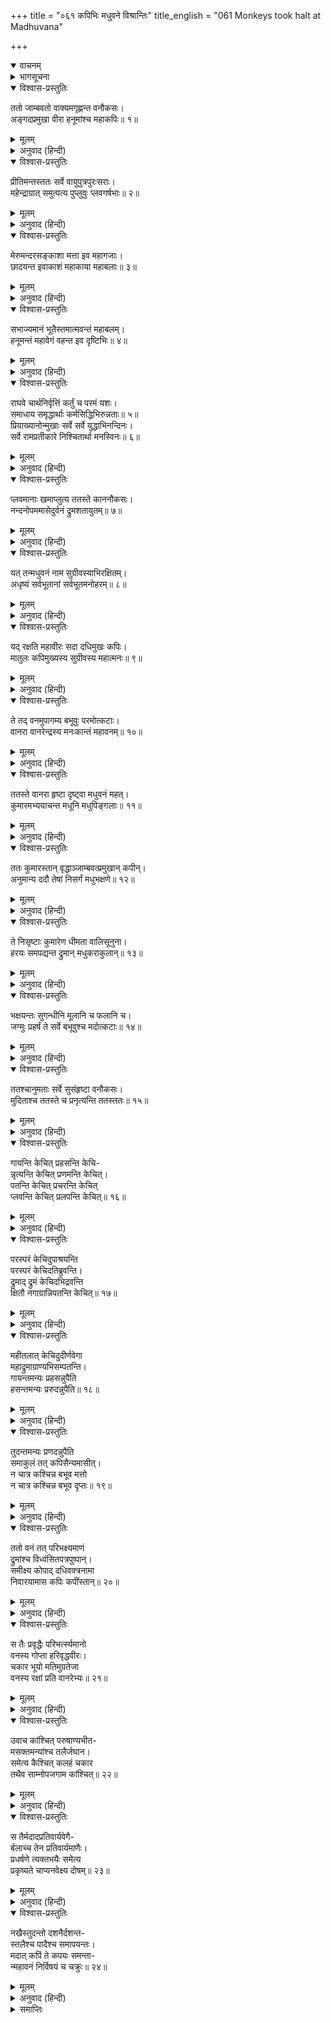 +++
title = "०६१ कपिभिः मधुवने विश्रान्तिः"
title_english = "061 Monkeys took halt at Madhuvana"

+++
<details open><summary>वाचनम्</summary>
<div caption="श्रीराम-हरिसीताराममूर्ति-घनपाठिभ्यां वचनम्" class="audioEmbed" src="https://archive.org/download/Ramayana-recitation-Sriram-harisItArAmamUrti-Ghanapaati-v2/Kanda_5/Kanda_5_SK-060-Jambavan_s_wise_guidelines.mp3"></div>
</details>

<details><summary>भागसूचना</summary>

61. वानरोंका मधुवनमें जाकर वहाँके मधु एवं फलोंका मनमाना उपभोग करना और वनरक्षकको घसीटना
</details>

<details open><summary>विश्वास-प्रस्तुतिः</summary>

ततो जाम्बवतो वाक्यमगृह्णन्त वनौकसः।  
अङ्गदप्रमुखा वीरा हनूमांश्च महाकपिः॥ १॥
</details>

<details><summary>मूलम्</summary>

ततो जाम्बवतो वाक्यमगृह्णन्त वनौकसः।  
अङ्गदप्रमुखा वीरा हनूमांश्च महाकपिः॥ १॥
</details>

<details><summary>अनुवाद (हिन्दी)</summary>

तदनन्तर अङ्गद आदि सभी वीर वानरों और महाकपि हनुमान् ने भी जाम्बवान् की बात मान ली॥ १॥
</details>

<details open><summary>विश्वास-प्रस्तुतिः</summary>

प्रीतिमन्तस्ततः सर्वे वायुपुत्रपुरःसराः।  
महेन्द्राग्रात् समुत्पत्य पुप्लुवुः प्लवगर्षभाः॥ २॥
</details>

<details><summary>मूलम्</summary>

प्रीतिमन्तस्ततः सर्वे वायुपुत्रपुरःसराः।  
महेन्द्राग्रात् समुत्पत्य पुप्लुवुः प्लवगर्षभाः॥ २॥
</details>

<details><summary>अनुवाद (हिन्दी)</summary>

फिर वे सब श्रेष्ठ वानर पवनपुत्र हनुमान् को आगे करके मन-ही-मन प्रसन्नताका अनुभव करते हुए महेन्द्रगिरिके शिखरसे उछलते-कूदते चल दिये॥ २॥
</details>

<details open><summary>विश्वास-प्रस्तुतिः</summary>

मेरुमन्दरसङ्काशा मत्ता इव महागजाः।  
छादयन्त इवाकाशं महाकाया महाबलाः॥ ३॥
</details>

<details><summary>मूलम्</summary>

मेरुमन्दरसङ्काशा मत्ता इव महागजाः।  
छादयन्त इवाकाशं महाकाया महाबलाः॥ ३॥
</details>

<details><summary>अनुवाद (हिन्दी)</summary>

वे मेरु पर्वतके समान विशालकाय और बड़े-बड़े मदमत्त गजराजोंके समान महाबली वानर आकाशको आच्छादित करते हुए-से जा रहे थे॥ ३॥
</details>

<details open><summary>विश्वास-प्रस्तुतिः</summary>

सभाज्यमानं भूतैस्तमात्मवन्तं महाबलम्।  
हनूमन्तं महावेगं वहन्त इव दृष्टिभिः॥ ४॥
</details>

<details><summary>मूलम्</summary>

सभाज्यमानं भूतैस्तमात्मवन्तं महाबलम्।  
हनूमन्तं महावेगं वहन्त इव दृष्टिभिः॥ ४॥
</details>

<details><summary>अनुवाद (हिन्दी)</summary>

उस समय सिद्ध आदि भूतगण अत्यन्त वेगशाली महाबली बुद्धिमान् हनुमान् जी की भूरि-भूरि प्रशंसा कर रहे थे और अपलक नेत्रोंसे उनकी ओर इस तरह देख रहे थे, मानो अपनी दृष्टियोंद्वारा ही उन्हें ढो रहे हों॥
</details>

<details open><summary>विश्वास-प्रस्तुतिः</summary>

राघवे चार्थनिर्वृत्तिं कर्तुं च परमं यशः।  
समाधाय समृद्धार्थाः कर्मसिद्धिभिरुन्नताः॥ ५॥  
प्रियाख्यानोन्मुखाः सर्वे सर्वे युद्धाभिनन्दिनः।  
सर्वे रामप्रतीकारे निश्चितार्था मनस्विनः॥ ६॥
</details>

<details><summary>मूलम्</summary>

राघवे चार्थनिर्वृत्तिं कर्तुं च परमं यशः।  
समाधाय समृद्धार्थाः कर्मसिद्धिभिरुन्नताः॥ ५॥  
प्रियाख्यानोन्मुखाः सर्वे सर्वे युद्धाभिनन्दिनः।  
सर्वे रामप्रतीकारे निश्चितार्था मनस्विनः॥ ६॥
</details>

<details><summary>अनुवाद (हिन्दी)</summary>

श्रीरघुनाथजीके कार्यकी सिद्धि करनेका उत्तम यश पाकर उन वानरोंका मनोरथ सफल हो गया था। उस कार्यकी सिद्धि हो जानेसे उनका उत्साह बढ़ा हुआ था। वे सभी भगवान् श्रीरामको प्रिय संवाद सुनानेके लिये उत्सुक थे। सभी युद्धका अभिनन्दन करनेवाले थे। श्रीरामचन्द्रजीके द्वारा रावणका पराभव हो—ऐसा सबनेनिश्चय कर लिया था तथा वे सब-के-सब मनस्वी वीर थे॥ ५-६॥
</details>

<details open><summary>विश्वास-प्रस्तुतिः</summary>

प्लवमानाः खमाप्लुत्य ततस्ते काननौकसः।  
नन्दनोपममासेदुर्वनं द्रुमशतायुतम्॥ ७॥
</details>

<details><summary>मूलम्</summary>

प्लवमानाः खमाप्लुत्य ततस्ते काननौकसः।  
नन्दनोपममासेदुर्वनं द्रुमशतायुतम्॥ ७॥
</details>

<details><summary>अनुवाद (हिन्दी)</summary>

आकाशमें छलाँग मारते हुए वे वनवासी वानर सैकड़ों वृक्षोंसे भरे हुए एक सुन्दर वनमें जा पहुँचे, जो नन्दनवनके समान मनोहर था॥ ७॥
</details>

<details open><summary>विश्वास-प्रस्तुतिः</summary>

यत् तन्मधुवनं नाम सुग्रीवस्याभिरक्षितम्।  
अधृष्यं सर्वभूतानां सर्वभूतमनोहरम्॥ ८॥
</details>

<details><summary>मूलम्</summary>

यत् तन्मधुवनं नाम सुग्रीवस्याभिरक्षितम्।  
अधृष्यं सर्वभूतानां सर्वभूतमनोहरम्॥ ८॥
</details>

<details><summary>अनुवाद (हिन्दी)</summary>

उसका नाम मधुवन था। सुग्रीवका वह मधुवन सर्वथा सुरक्षित था। समस्त प्राणियोंमेंसे कोई भी उसको हानि नहीं पहुँचा सकता था। उसे देखकर सभी प्राणियोंका मन लुभा जाता था॥ ८॥
</details>

<details open><summary>विश्वास-प्रस्तुतिः</summary>

यद् रक्षति महावीरः सदा दधिमुखः कपिः।  
मातुलः कपिमुख्यस्य सुग्रीवस्य महात्मनः॥ ९॥
</details>

<details><summary>मूलम्</summary>

यद् रक्षति महावीरः सदा दधिमुखः कपिः।  
मातुलः कपिमुख्यस्य सुग्रीवस्य महात्मनः॥ ९॥
</details>

<details><summary>अनुवाद (हिन्दी)</summary>

कपिश्रेष्ठ महात्मा सुग्रीवके मामा महावीर दधिमुख नामक वानर सदा उस वनकी रक्षा करते थे॥ ९॥
</details>

<details open><summary>विश्वास-प्रस्तुतिः</summary>

ते तद् वनमुपागम्य बभूवुः परमोत्कटाः।  
वानरा वानरेन्द्रस्य मनःकान्तं महावनम्॥ १०॥
</details>

<details><summary>मूलम्</summary>

ते तद् वनमुपागम्य बभूवुः परमोत्कटाः।  
वानरा वानरेन्द्रस्य मनःकान्तं महावनम्॥ १०॥
</details>

<details><summary>अनुवाद (हिन्दी)</summary>

वानरराज सुग्रीवके उस मनोरम महावनके पास पहुँचकर वे सभी वानर वहाँका मधु पीने और फल खाने आदिके लिये अत्यन्त उत्कण्ठित हो गये॥ १०॥
</details>

<details open><summary>विश्वास-प्रस्तुतिः</summary>

ततस्ते वानरा हृष्टा दृष्ट्वा मधुवनं महत्।  
कुमारमभ्ययाचन्त मधूनि मधुपिङ्गलाः॥ ११॥
</details>

<details><summary>मूलम्</summary>

ततस्ते वानरा हृष्टा दृष्ट्वा मधुवनं महत्।  
कुमारमभ्ययाचन्त मधूनि मधुपिङ्गलाः॥ ११॥
</details>

<details><summary>अनुवाद (हिन्दी)</summary>

तब हर्षसे भरे हुए तथा मधुके समान पिङ्गल वर्णवाले उन वानरोंने उस महान् मधुवनको देखकर कुमार अङ्गदसे मधुपान करनेकी आज्ञा माँगी॥ ११॥
</details>

<details open><summary>विश्वास-प्रस्तुतिः</summary>

ततः कुमारस्तान् वृद्धाञ्जाम्बवत्प्रमुखान् कपीन्।  
अनुमान्य ददौ तेषां निसर्गं मधुभक्षणे॥ १२॥
</details>

<details><summary>मूलम्</summary>

ततः कुमारस्तान् वृद्धाञ्जाम्बवत्प्रमुखान् कपीन्।  
अनुमान्य ददौ तेषां निसर्गं मधुभक्षणे॥ १२॥
</details>

<details><summary>अनुवाद (हिन्दी)</summary>

उस समय कुमार अङ्गदने जाम्बवान् आदि बड़े-बूढ़े वानरोंकी अनुमति लेकर उन सबको मधु पीनेकी आज्ञा दे दी॥ १२॥
</details>

<details open><summary>विश्वास-प्रस्तुतिः</summary>

ते निसृष्टाः कुमारेण धीमता वालिसूनुना।  
हरयः समपद्यन्त द्रुमान् मधुकराकुलान्॥ १३॥
</details>

<details><summary>मूलम्</summary>

ते निसृष्टाः कुमारेण धीमता वालिसूनुना।  
हरयः समपद्यन्त द्रुमान् मधुकराकुलान्॥ १३॥
</details>

<details><summary>अनुवाद (हिन्दी)</summary>

बुद्धिमान् वालिपुत्र राजकुमार अङ्गदकी आज्ञा पाकर वे वानर भौंरोंके झुंडसे भरे हुए वृक्षोंपर चढ़ गये॥ १३॥
</details>

<details open><summary>विश्वास-प्रस्तुतिः</summary>

भक्षयन्तः सुगन्धीनि मूलानि च फलानि च।  
जग्मुः प्रहर्षं ते सर्वे बभूवुश्च मदोत्कटाः॥ १४॥
</details>

<details><summary>मूलम्</summary>

भक्षयन्तः सुगन्धीनि मूलानि च फलानि च।  
जग्मुः प्रहर्षं ते सर्वे बभूवुश्च मदोत्कटाः॥ १४॥
</details>

<details><summary>अनुवाद (हिन्दी)</summary>

वहाँके सुगन्धित फल-मूलोंका भक्षण करते हुए उन सबको बड़ी प्रसन्नता हुई। वे सभी मदसे उन्मत्त हो गये॥ १४॥
</details>

<details open><summary>विश्वास-प्रस्तुतिः</summary>

ततश्चानुमताः सर्वे सुसंहृष्टा वनौकसः।  
मुदिताश्च ततस्ते च प्रनृत्यन्ति ततस्ततः॥ १५॥
</details>

<details><summary>मूलम्</summary>

ततश्चानुमताः सर्वे सुसंहृष्टा वनौकसः।  
मुदिताश्च ततस्ते च प्रनृत्यन्ति ततस्ततः॥ १५॥
</details>

<details><summary>अनुवाद (हिन्दी)</summary>

युवराजकी अनुमति मिल जानेसे सभी वानरोंको बड़ा हर्ष हुआ। वे आनन्दमग्न होकर इधर-उधर नाचने लगे॥ १५॥
</details>

<details open><summary>विश्वास-प्रस्तुतिः</summary>

गायन्ति केचित् प्रहसन्ति केचि-  
न्नृत्यन्ति केचित् प्रणमन्ति केचित्।  
पतन्ति केचित् प्रचरन्ति केचित्  
प्लवन्ति केचित् प्रलपन्ति केचित्॥ १६॥
</details>

<details><summary>मूलम्</summary>

गायन्ति केचित् प्रहसन्ति केचि-  
न्नृत्यन्ति केचित् प्रणमन्ति केचित्।  
पतन्ति केचित् प्रचरन्ति केचित्  
प्लवन्ति केचित् प्रलपन्ति केचित्॥ १६॥
</details>

<details><summary>अनुवाद (हिन्दी)</summary>

कोई गाते, कोई हँसते, कोई नाचते, कोई नमस्कार करते, कोई गिरते-पड़ते, कोई जोर-जोरसे चलते, कोई उछलते-कूदते और कोई प्रलाप करते थे॥ १६॥
</details>

<details open><summary>विश्वास-प्रस्तुतिः</summary>

परस्परं केचिदुपाश्रयन्ति  
परस्परं केचिदतिब्रुवन्ति।  
द्रुमाद् द्रुमं केचिदभिद्रवन्ति  
क्षितौ नगाग्रान्निपतन्ति केचित्॥ १७॥
</details>

<details><summary>मूलम्</summary>

परस्परं केचिदुपाश्रयन्ति  
परस्परं केचिदतिब्रुवन्ति।  
द्रुमाद् द्रुमं केचिदभिद्रवन्ति  
क्षितौ नगाग्रान्निपतन्ति केचित्॥ १७॥
</details>

<details><summary>अनुवाद (हिन्दी)</summary>

कोई एक-दूसरेके पास जाकर मिलते, कोई आपसमें विवाद करते, कोई एक वृक्षसे दूसरे वृक्षपर दौड़ जाते और कोई वृक्षोंकी डालियोंसे पृथ्वीपर कूद पड़ते थे॥
</details>

<details open><summary>विश्वास-प्रस्तुतिः</summary>

महीतलात् केचिदुदीर्णवेगा  
महाद्रुमाग्राण्यभिसम्पतन्ति।  
गायन्तमन्यः प्रहसन्नुपैति  
हसन्तमन्यः प्ररुदन्नुपैति॥ १८॥
</details>

<details><summary>मूलम्</summary>

महीतलात् केचिदुदीर्णवेगा  
महाद्रुमाग्राण्यभिसम्पतन्ति।  
गायन्तमन्यः प्रहसन्नुपैति  
हसन्तमन्यः प्ररुदन्नुपैति॥ १८॥
</details>

<details><summary>अनुवाद (हिन्दी)</summary>

कितने ही प्रचण्ड वेगवाले वानर पृथ्वीसे दौड़कर बड़े-बड़े वृक्षोंकी चोटियोंतक पहुँच जाते थे। कोई गाता तो दूसरा उसके पास हँसता हुआ जाता था। कोई हँसते हुएके पास जोर-जोरसे रोता हुआ पहुँचता था॥ १८॥
</details>

<details open><summary>विश्वास-प्रस्तुतिः</summary>

तुदन्तमन्यः प्रणदन्नुपैति  
समाकुलं तत् कपिसैन्यमासीत्।  
न चात्र कश्चिन्न बभूव मत्तो  
न चात्र कश्चिन्न बभूव दृप्तः॥ १९॥
</details>

<details><summary>मूलम्</summary>

तुदन्तमन्यः प्रणदन्नुपैति  
समाकुलं तत् कपिसैन्यमासीत्।  
न चात्र कश्चिन्न बभूव मत्तो  
न चात्र कश्चिन्न बभूव दृप्तः॥ १९॥
</details>

<details><summary>अनुवाद (हिन्दी)</summary>

कोई दूसरेको पीड़ा देता तो दूसरा उसके पास बड़े जोरसे गर्जना करता हुआ आता था। इस प्रकार वह सारी वानरसेना मदोन्मत्त होकर उसके अनुरूप चेष्टा कर रही थी। वानरोंके उस समुदायमें कोई भी ऐसा नहीं था, जो मतवाला न हो गया हो और कोई भी ऐसा नहीं था, जो दर्पसे भर न गया हो॥ १९॥
</details>

<details open><summary>विश्वास-प्रस्तुतिः</summary>

ततो वनं तत् परिभक्ष्यमाणं  
द्रुमांश्च विध्वंसितपत्रपुष्पान्।  
समीक्ष्य कोपाद् दधिवक्त्रनामा  
निवारयामास कपिः कपींस्तान्॥ २०॥
</details>

<details><summary>मूलम्</summary>

ततो वनं तत् परिभक्ष्यमाणं  
द्रुमांश्च विध्वंसितपत्रपुष्पान्।  
समीक्ष्य कोपाद् दधिवक्त्रनामा  
निवारयामास कपिः कपींस्तान्॥ २०॥
</details>

<details><summary>अनुवाद (हिन्दी)</summary>

तदनन्तर मधुवनके फल-मूल आदिका भक्षण होता और वहाँके वृक्षोंके पत्तों एवं फूलोंको नष्ट किया जाता देख दधिमुख नामक वानरको बड़ा क्रोध हुआ और उन्होंने उन वानरोंको वैसा करनेसे रोका॥ २०॥
</details>

<details open><summary>विश्वास-प्रस्तुतिः</summary>

स तैः प्रवृद्धैः परिभर्त्स्यमानो  
वनस्य गोप्ता हरिवृद्धवीरः।  
चकार भूयो मतिमुग्रतेजा  
वनस्य रक्षां प्रति वानरेभ्यः॥ २१॥
</details>

<details><summary>मूलम्</summary>

स तैः प्रवृद्धैः परिभर्त्स्यमानो  
वनस्य गोप्ता हरिवृद्धवीरः।  
चकार भूयो मतिमुग्रतेजा  
वनस्य रक्षां प्रति वानरेभ्यः॥ २१॥
</details>

<details><summary>अनुवाद (हिन्दी)</summary>

जिनपर अधिक नशा चढ़ गया था, उन बड़े-बड़े वानरोंने वनकी रक्षा करनेवाले उस वृद्ध वानरवीरको उलटे डाँट बतानी शुरू की, तथापि उग्र तेजस्वी दधिमुखने पुनः उन वानरोंसे वनकी रक्षा करनेका विचार किया॥ २१॥
</details>

<details open><summary>विश्वास-प्रस्तुतिः</summary>

उवाच कांश्चित् परुषाण्यभीत-  
मसक्तमन्यांश्च तलैर्जघान।  
समेत्य कैश्चित् कलहं चकार  
तथैव साम्नोपजगाम कांश्चित्॥ २२॥
</details>

<details><summary>मूलम्</summary>

उवाच कांश्चित् परुषाण्यभीत-  
मसक्तमन्यांश्च तलैर्जघान।  
समेत्य कैश्चित् कलहं चकार  
तथैव साम्नोपजगाम कांश्चित्॥ २२॥
</details>

<details><summary>अनुवाद (हिन्दी)</summary>

उन्होंने निर्भय होकर किन्हीं-किन्हींको कड़ी बातें सुनायीं। कितनोंको थप्पड़ोंसे मारा। बहुतोंके साथ भिड़कर झगड़ा किया और किन्हीं-किन्हींके प्रति शान्तिपूर्ण उपायसे ही काम लिया॥ २२॥
</details>

<details open><summary>विश्वास-प्रस्तुतिः</summary>

स तैर्मदादप्रतिवार्यवेगै-  
र्बलाच्च तेन प्रतिवार्यमाणैः।  
प्रधर्षणे त्यक्तभयैः समेत्य  
प्रकृष्यते चाप्यनवेक्ष्य दोषम्॥ २३॥
</details>

<details><summary>मूलम्</summary>

स तैर्मदादप्रतिवार्यवेगै-  
र्बलाच्च तेन प्रतिवार्यमाणैः।  
प्रधर्षणे त्यक्तभयैः समेत्य  
प्रकृष्यते चाप्यनवेक्ष्य दोषम्॥ २३॥
</details>

<details><summary>अनुवाद (हिन्दी)</summary>

मदके कारण जिनके वेगको रोकना असम्भव हो गया था, उन वानरोंको जब दधिमुख बलपूर्वक रोकनेकी चेष्टा करने लगे, तब वे सब मिलकर उन्हें बलपूर्वक इधर-उधर घसीटने लगे। वनरक्षकपर आक्रमण करनेसे राजदण्ड प्राप्त होगा, इसकी ओर उनकी दृष्टि नहीं गयी। अतएव वे सब निर्भय होकर उन्हें इधर-उधर खींचने लगे॥ २३॥
</details>

<details open><summary>विश्वास-प्रस्तुतिः</summary>

नखैस्तुदन्तो दशनैर्दशन्त-  
स्तलैश्च पादैश्च समापयन्तः।  
मदात् कपिं ते कपयः समन्ता-  
न्महावनं निर्विषयं च चक्रुः॥ २४॥
</details>

<details><summary>मूलम्</summary>

नखैस्तुदन्तो दशनैर्दशन्त-  
स्तलैश्च पादैश्च समापयन्तः।  
मदात् कपिं ते कपयः समन्ता-  
न्महावनं निर्विषयं च चक्रुः॥ २४॥
</details>

<details><summary>अनुवाद (हिन्दी)</summary>

मदके प्रभावसे वे वानर कपिवर दधिमुखको नखोंसे बकोटने, दाँतोंसे काटने और थप्पड़ों तथा लातोंसे मार-मारकर अधमरा करने लगे। इस प्रकार उन्होंने उस विशाल वनको सब ओरसे फल आदिसे शून्य कर दिया॥ २४॥
</details>

<details><summary>समाप्तिः</summary>

इत्यार्षे श्रीमद्रामायणे वाल्मीकीये आदिकाव्ये सुन्दरकाण्डे एकषष्टितमः सर्गः॥ ६१॥  
इस प्रकार श्रीवाल्मीकिनिर्मित आर्षरामायण आदिकाव्यके सुन्दरकाण्डमें इकसठवाँ सर्ग पूरा हुआ॥ ६१॥
</details>

